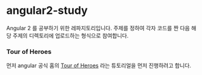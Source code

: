 # angular2-study
Angular 2 를 공부하기 위한 레파지토리입니다.
주제를 정하여 각자 코드를 짠 다음 해당 주제의 디렉토리에 업로드하는 형식으로 참여합니다.

### Tour of Heroes
먼저 angular 공식 홈의 [Tour of Heroes](https://angular.io/docs/ts/latest/tutorial/) 라는 튜토리얼을 먼저 진행하려고 합니다.

